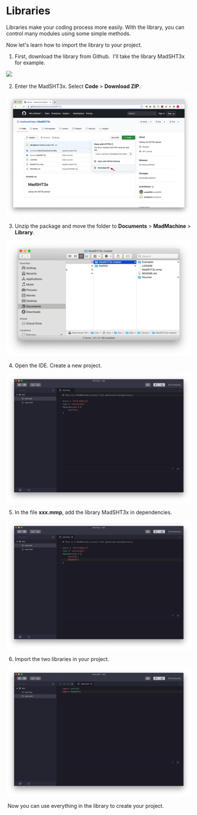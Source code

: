 # Libraries

Libraries make your coding process more easily. With the library, you can control many modules using some simple methods. ‌ ‌ 

Now let's learn how to import the library to your project. ‌ ‌ 

1. First, download the library from Github. ‌ I'll take the library MadSHT3x for example.

![](https://lh4.googleusercontent.com/KJ1PE96giDLhXdQjMLY-a0jfRBlzjo4EgGHpDIjaGCOpK69VJghs9Jf3IcOujULTk2mzToyt-h55_ICv4Iq0rihzmBu-O63m554K4l8-l1zMkOT6GElrI23VAhDd2NMbSvVxYquj)

2. Enter the MadSHT3x. Select **Code** &gt; **Download ZIP**.

![](../.gitbook/assets/1.jpg)

3. Unzip the package and move the folder to **Documents** &gt; **MadMachine** &gt; **Library**.

![](../.gitbook/assets/2.jpg)

4. Open the IDE. Create a new project.

![](../.gitbook/assets/3.jpg)

5. In the file **xxx.mmp**, add the library MadSHT3x in dependencies. ‌ 

![](../.gitbook/assets/4.jpg)

6. Import the two libraries in your project.

![](../.gitbook/assets/5.jpg)

‌ Now you can use everything in the library to create your project. 

